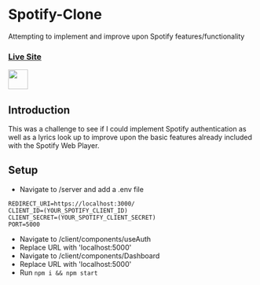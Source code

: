 # Spotify-Clone
Attempting to implement and improve upon Spotify features/functionality

### [Live Site](https://lambify-clone.netlify.app/)

<img src="https://media.giphy.com/media/xLveavR9EPcYjqi4pz/giphy.gif" width="40" height="40" />

## Introduction
This was a challenge to see if I could implement Spotify authentication as well as a lyrics look up to improve upon the basic features already included with the Spotify Web Player.

## Setup
- Navigate to /server and add a .env file

```
REDIRECT_URI=https://localhost:3000/
CLIENT_ID=(YOUR_SPOTIFY_CLIENT_ID)
CLIENT_SECRET=(YOUR_SPOTIFY_CLIENT_SECRET)
PORT=5000
```
- Navigate to /client/components/useAuth
- Replace URL with 'localhost:5000'
- Navigate to /client/components/Dashboard
- Replace URL with 'localhost:5000'
- Run ```npm i && npm start```
